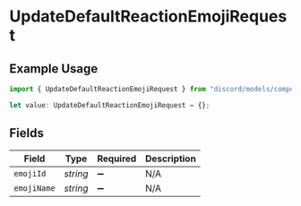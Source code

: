 # UpdateDefaultReactionEmojiRequest

## Example Usage

```typescript
import { UpdateDefaultReactionEmojiRequest } from "discord/models/components";

let value: UpdateDefaultReactionEmojiRequest = {};
```

## Fields

| Field              | Type               | Required           | Description        |
| ------------------ | ------------------ | ------------------ | ------------------ |
| `emojiId`          | *string*           | :heavy_minus_sign: | N/A                |
| `emojiName`        | *string*           | :heavy_minus_sign: | N/A                |